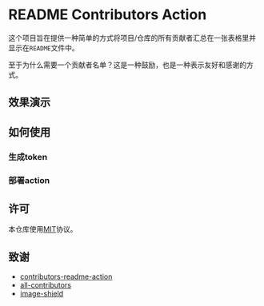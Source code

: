 # README Contributors Action

这个项目旨在提供一种简单的方式将项目/仓库的所有贡献者汇总在一张表格里并显示在`README`文件中。

至于为什么需要一个贡献者名单？这是一种鼓励，也是一种表示友好和感谢的方式。

## 效果演示



## 如何使用

### 生成token

### 部署action

## 许可

本仓库使用[MIT](./LICENSE)协议。

## 致谢

- [contributors-readme-action](https://github.com/akhilmhdh/contributors-readme-action.git)
- [all-contributors](https://github.com/all-contributors/all-contributors.git)
- [image-shield](https://github.com/badges/shields)